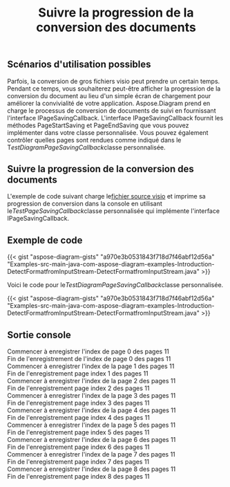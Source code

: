 ﻿---
title: Suivre la progression de la conversion des documents
type: docs
weight: 970
url: /fr/java/track-document-conversion-progress/
description: Cette section explique comment suivre la progression de la conversion des fichiers visio avec Aspose.Diagram.
---
## **Scénarios d'utilisation possibles**

Parfois, la conversion de gros fichiers visio peut prendre un certain temps. Pendant ce temps, vous souhaiterez peut-être afficher la progression de la conversion du document au lieu d'un simple écran de chargement pour améliorer la convivialité de votre application. Aspose.Diagram prend en charge le processus de conversion de documents de suivi en fournissant l'interface IPageSavingCallback. L'interface IPageSavingCallback fournit les méthodes PageStartSaving et PageEndSaving que vous pouvez implémenter dans votre classe personnalisée. Vous pouvez également contrôler quelles pages sont rendues comme indiqué dans le T*estDiagramPageSavingCallback*classe personnalisée.

## **Suivre la progression de la conversion des documents**

 L'exemple de code suivant charge le[fichier source visio](Drawing1.vsdx) et imprime sa progression de conversion dans la console en utilisant le*TestPageSavingCallback*classe personnalisée qui implémente l'interface IPageSavingCallback.

## **Exemple de code**

{{< gist "aspose-diagram-gists" "a970e3b0531843f718d7f46abf12d56a" "Examples-src-main-java-com-aspose-diagram-examples-Introduction-DetectFormatfromInputStream-DetectFormatfromInputStream.java" >}}

Voici le code pour le*TestDiagramPageSavingCallback*classe personnalisée.

{{< gist "aspose-diagram-gists" "a970e3b0531843f718d7f46abf12d56a" "Examples-src-main-java-com-aspose-diagram-examples-Introduction-DetectFormatfromInputStream-DetectFormatfromInputStream.java" >}}

## **Sortie console**

Commencer à enregistrer l'index de page 0 des pages 11</br>
Fin de l'enregistrement de l'index de page 0 des pages 11</br>
Commencer à enregistrer l'index de la page 1 des pages 11</br>
Fin de l'enregistrement page index 1 des pages 11</br>
Commencer à enregistrer l'index de la page 2 des pages 11</br>
Fin de l'enregistrement page index 2 des pages 11</br>
Commencer à enregistrer l'index de la page 3 des pages 11</br>
Fin de l'enregistrement page index 3 des pages 11</br>
Commencer à enregistrer l'index de la page 4 des pages 11</br>
Fin de l'enregistrement page index 4 des pages 11</br>
Commencer à enregistrer l'index de la page 5 des pages 11</br>
Fin de l'enregistrement page index 5 des pages 11</br>
Commencer à enregistrer l'index de la page 6 des pages 11</br>
Fin de l'enregistrement page index 6 des pages 11</br>
Commencer à enregistrer l'index de la page 7 des pages 11</br>
Fin de l'enregistrement page index 7 des pages 11</br>
Commencer à enregistrer l'index de la page 8 des pages 11</br>
Fin de l'enregistrement page index 8 des pages 11
